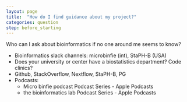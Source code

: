 ```yaml
---
layout: page
title:  "How do I find guidance about my project?"
categories: question
step: before_starting
---
```


Who can I ask about bioinformatics if no one around me seems to know?

- Bioinformatics slack channels: microbinfie (int), StaPH-B (USA)
- Does your university or center have a biostatistics department? Code clinics?
- Github, StackOverflow, Nextflow, StaPH-B, PG  
- Podcasts:
  - Micro binfie podcast Podcast Series - Apple Podcasts
  - the bioinformatics lab Podcast Series - Apple Podcasts
